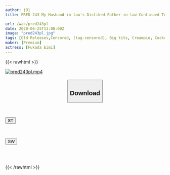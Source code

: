 ```yaml
---
author: j91
title: PRED-243 My Husband-in-law's Disliked Father-in-law Continued To Squid My Husband For 7 Days ...

url: /was/pred243pl
date: 2020-06-25T13:00:00Z
image: "pred243pl.jpg"
tags: [Old Releases,Censored, (tag-censored), Big tits, Creampie, Cuckold, Digital Mosaic, Married Woman, Solowork]
maker: [Premium]
actress: [Fukada Eimi]
---
```



{{< rawhtml >}}

<div class="video" data-videoid="4m6byR9w9KiKRj0">
    <a href="javascript:;">
        <img src="/was/pred243pl/pred243pl.jpg" width="WIDTH" height="HEIGHT" alt="pred243pl.mp4" loading="lazy">
    </a>
</div>

<script type="text/javascript" src="https://j91.asia/asset/on-demand-st.js"></script>

<br>
  <link rel="stylesheet" href="https://j91.asia/asset/bs5.css">
  
  <center>
  <button class="btn btn-primary" type="button" data-bs-toggle="collapse" data-bs-target=".multi-collapse" aria-expanded="false" aria-controls="multiCollapseExample1 multiCollapseExample2"><h2>Download</h2></button></center>
</p>
<div class="row">
  <div class="col">
    <div class="collapse multi-collapse" id="multiCollapseExample1">
      <div class="card card-body">
	      	      <br>
<div class="buttons">  
<p><a href="https://streamtape.to/v/4m6byR9w9KiKRj0" target="_blank"><button class="btn-hover color-3"><i class="fa fa-download"></i> ST</button></a></p></div>
    </div>
  </div>
</div>
  <div class="col">
    <div class="collapse multi-collapse" id="multiCollapseExample2">
      <div class="card card-body">
	      <br>
<div class="buttons">
<p><a href="https://flaswish.com/vfvscac0c3ia" target="_blank"><button class="btn-hover color-2"><i class="fa fa-download"></i> SW</button></a></p></div>
<br><br>
      </div>
    </div>
  </div>
</div>

{{< /rawhtml >}}